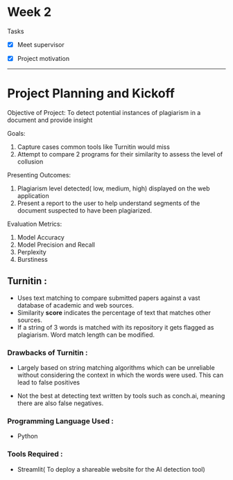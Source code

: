 # Week 2

Tasks
- [X] Meet supervisor
- [X] Project motivation


----

# Project Planning and Kickoff

Objective of Project: To detect potential instances of plagiarism in a document and provide insight

Goals: 
   1. Capture cases common tools like Turnitin would miss
   2. Attempt to compare 2 programs for their similarity to assess the level of collusion

Presenting Outcomes: 
  1. Plagiarism level detected( low, medium, high) displayed on the web application
  2. Present a report to the user to help understand segments of the document suspected to have been plagiarized.

Evaluation Metrics: 
  1. Model Accuracy
  2. Model Precision and Recall
  3. Perplexity
  4. Burstiness


## Turnitin : 

* Uses text matching to compare submitted papers against a vast database of academic and web sources. 
* Similarity **score** indicates the percentage of text that matches other sources.
* If a string of 3 words is matched with its repository it gets flagged as plagiarism. Word match length can be modified.


### Drawbacks of Turnitin : 
     
* Largely based on string matching algorithms which can be unreliable without considering the context in which the words were used. This can lead to false positives

* Not the best at detecting text written by tools such as conch.ai, meaning there are also false negatives.

### Programming Language Used : 
 
* Python

### Tools Required : 

* Streamlit( To deploy a shareable website for the AI detection tool)
